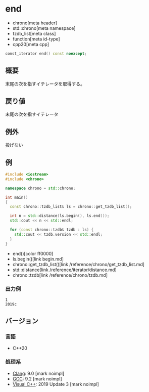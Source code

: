 # end
* chrono[meta header]
* std::chrono[meta namespace]
* tzdb_list[meta class]
* function[meta id-type]
* cpp20[meta cpp]

```cpp
const_iterator end() const noexcept;
```

## 概要
末尾の次を指すイテレータを取得する。


## 戻り値
末尾の次を指すイテレータ


## 例外
投げない


## 例
```cpp example
#include <iostream>
#include <chrono>

namespace chrono = std::chrono;

int main()
{
  const chrono::tzdb_list& ls = chrono::get_tzdb_list();

  int n = std::distance(ls.begin(), ls.end());
  std::cout << n << std::endl;

  for (const chrono::tzdb& tzdb : ls) {
    std::cout << tzdb.version << std::endl;
  }
}
```
* end()[color ff0000]
* ls.begin()[link begin.md]
* chrono::get_tzdb_list()[link /reference/chrono/get_tzdb_list.md]
* std::distance[link /reference/iterator/distance.md]
* chrono::tzdb[link /reference/chrono/tzdb.md]

### 出力例
```
1
2019c
```

## バージョン
### 言語
- C++20

### 処理系
- [Clang](/implementation.md#clang): 9.0 [mark noimpl]
- [GCC](/implementation.md#gcc): 9.2 [mark noimpl]
- [Visual C++](/implementation.md#visual_cpp): 2019 Update 3 [mark noimpl]

